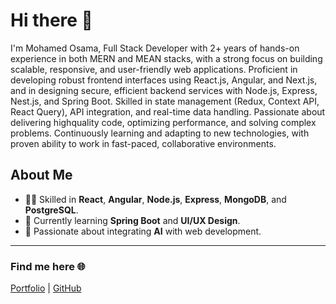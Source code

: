 # Hi there 👋  
I'm Mohamed Osama, Full Stack Developer with 2+ years of hands-on experience in both MERN and MEAN stacks, with a strong focus on building scalable, responsive,
and user-friendly web applications. Proficient in developing robust frontend interfaces using React.js, Angular, and Next.js, and in designing secure,
efficient backend services with Node.js, Express, Nest.js, and Spring Boot.
Skilled in state management (Redux, Context API, React Query), API integration, and real-time data handling. Passionate about delivering highquality code, optimizing performance, and solving complex problems. Continuously learning and adapting to new technologies, with proven ability to work in fast-paced, collaborative environments.

## About Me  
- 👨‍💻 Skilled in **React**, **Angular**, **Node.js**, **Express**, **MongoDB**, and **PostgreSQL**.  
- 🌱 Currently learning **Spring Boot** and **UI/UX Design**.  
- 🚀 Passionate about integrating **AI** with web development.  

---

### Find me here 🌐  
[Portfolio](https://portfolio-ten-cyan-80.vercel.app/) | [GitHub](https://github.com/moshaosama)

